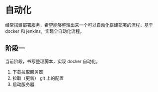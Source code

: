 # 自动化

经常搭建部署服务，希望能够整理出来一个可以自动化搭建部署的流程，基于 docker 和 jenkins，实现全自动化流程。

## 阶段一

当前阶段，书写整理脚本，实现 docker 自动化。

1. 下载拉取服务器
2. 拉取（更新） git 上的配置
3. 启动服务器